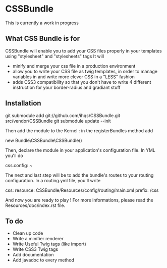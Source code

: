 # CSSBundle

This is currently a work in progress

## What CSS Bundle is for 

CSSBundle will enable you to add your CSS files properly in your templates using "stylesheet" and "stylesheets" tags
It will

* minify and merge your css file in a production environment
* allow you to write your CSS file as twig templates, in order to manage variables in and write more clever CSS in a "LESS" fashion
* adds CSS3 compatibility so that you don't have to write 4 different instruction for your border-radius and gradiant stuff

## Installation

  git submodule add git://github.com/ihqs/CSSBundle.git src/vendor/CSSBundle
  git submodule update --init

Then add the module to the Kernel : in the registerBundles method add

  new Bundle\CSSBundle\CSSBundle()
 
Then, declare the module in your application's configuration file. In YML you'll do
 
  css.config: ~
 
The next and last step will be to add the bundle's routes to your routing configuration. In a routing.yml file, you'll write

  css:
    resource: CSSBundle/Resources/config/routing/main.xml
    prefix: /css
 
And now you are ready to play !
For more informations, please read the Resources/doc/index.rst file.

## To do

* Clean up code
* Write a minifier renderer
* Write Useful Twig tags (like import)
* Write CSS3 Twig tags
* Add documentation
* Add javadoc to every method